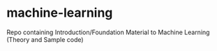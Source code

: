 # machine-learning
Repo containing Introduction/Foundation Material to Machine Learning (Theory and Sample code)
